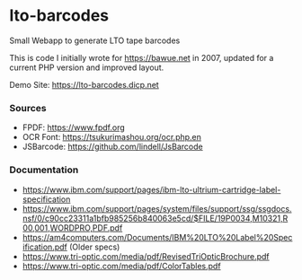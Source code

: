 # lto-barcodes
Small Webapp to generate LTO tape barcodes

This is code I initially wrote for https://bawue.net in 2007, updated for a current PHP version
and improved layout.

Demo Site: https://lto-barcodes.dicp.net

### Sources

 * FPDF: https://www.fpdf.org
 * OCR Font: https://tsukurimashou.org/ocr.php.en
 * JSBarcode: https://github.com/lindell/JsBarcode

### Documentation

 * https://www.ibm.com/support/pages/ibm-lto-ultrium-cartridge-label-specification
 * https://www.ibm.com/support/pages/system/files/support/ssg/ssgdocs.nsf/0/c90cc23311a1bfb985256b840063e5cd/$FILE/19P0034,M10321,R00,001,WORDPRO,PDF.pdf
 * https://am4computers.com/Documents/IBM%20LTO%20Label%20Specification.pdf (Older specs)
 * https://www.tri-optic.com/media/pdf/RevisedTriOpticBrochure.pdf
 * https://www.tri-optic.com/media/pdf/ColorTables.pdf
